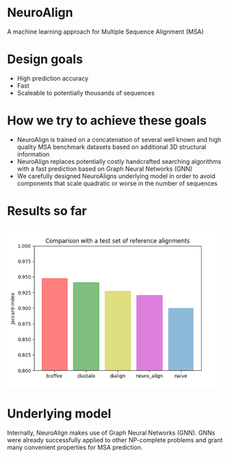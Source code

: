 # NeuroAlign
A machine learning approach for Multiple Sequence Alignment (MSA)

# Design goals
- High prediction accuracy
- Fast
- Scaleable to potentially thousands of sequences

# How we try to achieve these goals
- NeuroAlign is trained on a concatenation of several well known and high quality MSA benchmark datasets based on additional 3D structural information
- NeuroAlign replaces potentially costly handcrafted searching algorithms with a fast prediction based on Graph Neural Networks (GNN)
- We carefully designed NeuroAligns underlying model in order to avoid components that scale quadratic or worse in the number of sequences

# Results so far
![Barplot](results/barplot.png)

# Underlying model
Internally, NeuroAlign makes use of Graph Neural Networks (GNN). GNNs were already successfully applied to other NP-complete problems and grant many convenient properties for MSA prediction.

